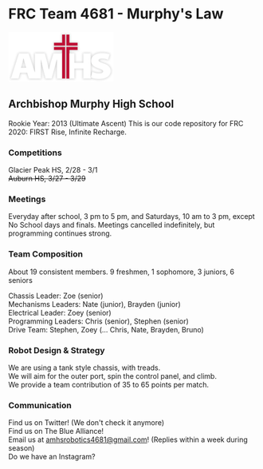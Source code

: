 # FRC Team 4681 - Murphy's Law
![AMHS Logo](https://github.com/garykac/amhs-robotics-4681/blob/gh-pages/img/amhs-logo-white-100.png?raw=true)
## Archbishop Murphy High School

Rookie Year: 2013 (Ultimate Ascent)
This is our code repository for FRC 2020: FIRST Rise, Infinite Recharge.

### Competitions
Glacier Peak HS, 2/28 - 3/1  
~~Auburn HS, 3/27 - 3/29~~

### Meetings
Everyday after school, 3 pm to 5 pm, and Saturdays, 10 am to 3 pm, except No School days and finals.
Meetings cancelled indefinitely, but programming continues strong.

### Team Composition
About 19 consistent members. 9 freshmen, 1 sophomore, 3 juniors, 6 seniors

Chassis Leader: Zoe (senior)  
Mechanisms Leaders: Nate (junior), Brayden (junior)  
Electrical Leader: Zoey (senior)  
Programming Leaders: Chris (senior), Stephen (senior)  
Drive Team: Stephen, Zoey (... Chris, Nate, Brayden, Bruno)

### Robot Design & Strategy
We are using a tank style chassis, with treads.  
We will aim for the outer port, spin the control panel, and climb.  
We provide a team contribution of 35 to 65 points per match.

### Communication
Find us on Twitter! (We don't check it anymore)  
Find us on The Blue Alliance!  
Email us at amhsrobotics4681@gmail.com! (Replies within a week during season)  
Do we have an Instagram?  
